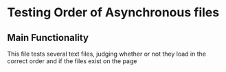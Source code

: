 # Testing Order of Asynchronous files

## Main Functionality
This file tests several text files, judging whether or not they load in the correct order and if the files exist on the page
